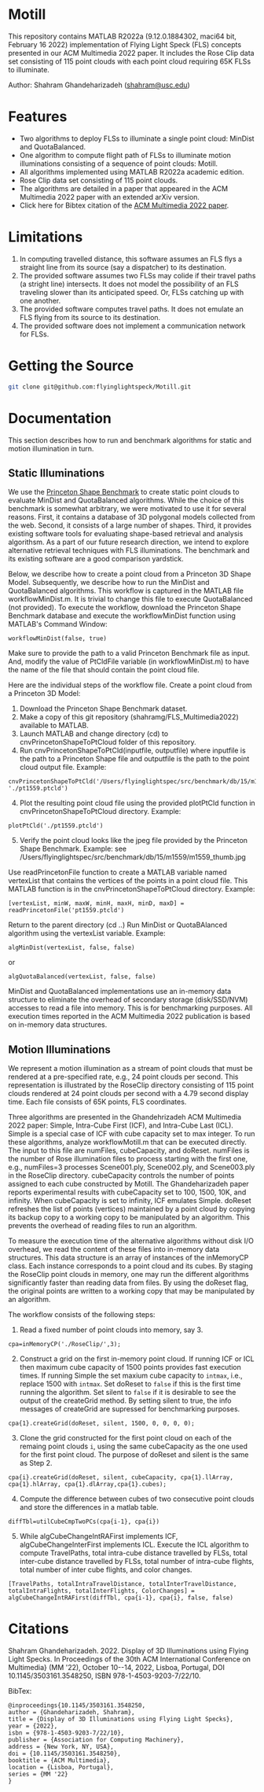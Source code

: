 # Motill
This repository contains MATLAB R2022a (9.12.0.1884302, maci64 bit, February 16 2022) implementation of Flying Light Speck (FLS) concepts presented in our ACM Multimedia 2022 paper.  It includes the Rose Clip data set consisting of 115 point clouds with each point cloud requiring 65K FLSs to illuminate.  

Author:  Shahram Ghandeharizadeh (shahram@usc.edu)

# Features

  * Two algorithms to deploy FLSs to illuminate a single point cloud:  MinDist and QuotaBalanced.
  * One algorithm to compute flight path of FLSs to illuminate motion illuminations consisting of a sequence of point clouds:  Motill.
  * All algorithms implemented using MATLAB R2022a academic edition. 
  * Rose Clip data set consisting of 115 point clouds.
  * The algorithms are detailed in a paper that appeared in the ACM Multimedia 2022 paper with an extended arXiv version.
  * Click here for Bibtex citation of the [ACM Multimedia 2022 paper](https://github.com/shahramg/FLS-Multimedia2022#citations).

# Limitations
1. In computing travelled distance, this software assumes an FLS flys a straight line from its source (say a dispatcher) to its destination.
2. The provided software assumes two FLSs may colide if their travel paths (a stright line) intersects.  It does not model the possibility of an FLS traveling slower than its anticipated speed.  Or, FLSs catching up with one another.  
3. The provided software computes travel paths.  It does not emulate an FLS flying from its source to its destination.
4. The provided software does not implement a communication network for FLSs.

# Getting the Source
```bash
git clone git@github.com:flyinglightspeck/Motill.git
```

# Documentation

This section describes how to run and benchmark algorithms for static and motion illumination in turn.

## Static Illuminations

We use the [Princeton Shape Benchmark](https://shape.cs.princeton.edu/benchmark/) to create static point clouds to evaluate MinDist and QuotaBalanced algorithms.  While the choice of this benchmark is somewhat arbitrary, we were motivated to use it for several reasons.  First, it contains a database of 3D polygonal models collected from the web.  Second, it consists of a large number of shapes.  Third, it provides existing software tools for evaluating shape-based retrieval and analysis algorithsm.  As a part of our future research direction, we intend to explore alternative retrieval techniques with FLS illuminations.  The benchmark and its existing software are a good comparison yardstick.  

Below, we describe how to create a point cloud from a Princeton 3D Shape Model.  Subsequently, we describe how to run the MinDist and QuotaBalanced algorithms.  This workflow is captured in the MATLAB file workflowMinDist.m.  It is trivial to change this file to execute QuotaBalanced (not provided). To execute the workflow, download the Princeton Shape Benchmark database and execute the workflowMinDist function using MATLAB's Command Window:
```
workflowMinDist(false, true)
```
Make sure to provide the path to a valid Princeton Benchmark file as input.  And, modify the value of PtCldFile variable (in workflowMinDist.m) to have the name of the file that should contain the point cloud file.

Here are the individual steps of the workflow file.  Create a point cloud from a Princeton 3D Model:
1. Download the Princeton Shape Benchmark dataset.
2. Make a copy of this git repository (shahramg/FLS_Multimedia2022) available to MATLAB.
3. Launch MATLAB and change directory (cd) to cnvPrincetonShapeToPtCloud folder of this repository.
4. Run cnvPrincetonShapeToPtCld(inputfile, outputfile) where inputfile is the path to a Princeton Shape file and outputfile is the path to the point cloud output file.  Example:  
```
cnvPrincetonShapeToPtCld('/Users/flyinglightspec/src/benchmark/db/15/m1559/m1559.off', './pt1559.ptcld')
```
4. Plot the resulting point cloud file using the provided plotPtCld function in cnvPrincetonShapeToPtCloud directory.  Example:  
```
plotPtCld('./pt1559.ptcld')
```
5. Verify the point cloud looks like the jpeg file provided by the Princeton Shape Benchmark.  Example:  see /Users/flyinglightspec/src/benchmark/db/15/m1559/m1559_thumb.jpg

Use readPrincetonFile function to create a MATLAB variable named vertexList that contains the vertices of the points in a point cloud file.  This MATLAB function is in the cnvPrincetonShapeToPtCloud directory.  Example:  
```
[vertexList, minW, maxW, minH, maxH, minD, maxD] = readPrincetonFile('pt1559.ptcld')
```

Return to the parent directory (cd ..) Run MinDist or QuotaBAlanced algorithm using the vertexList variable. Example:  
```
algMinDist(vertexList, false, false) 
```
or 
```
algQuotaBalanced(vertexList, false, false)
```
MinDist and QuotaBalanced implementations use an in-memory data structure to eliminate the overhead of secondary storage (disk/SSD/NVM) accesses to read a file into memory.  This is for benchmarking purposes.  All execution times reported in the ACM Multimedia 2022 publication is based on in-memory data structures.


## Motion Illuminations
We represent a motion illumination as a stream of point clouds that must be rendered at a pre-specified rate, e.g., 24 point clouds per second.  This representation is illustrated by the RoseClip directory consisting of 115 point clouds rendered at 24 point clouds per second with a 4.79 second display time.  Each file consists of 65K points, FLS coordinates.

Three algorithms are presented in the Ghandehrizadeh ACM Multimedia 2022 paper:  Simple, Intra-Cube First (ICF), and Intra-Cube Last (ICL).  Simple is a special case of ICF with cube capacity set to max integer.  To run these algorithms, analyze workflowMotill.m that can be executed directly.  The input to this file are numFiles, cubeCapacity, and doReset.  numFiles is the number of Rose illumination files to process starting with the first one, e.g., numFiles=3 processes Scene001.ply, Scene002.ply, and Scene003.ply in the RoseClip directory.  cubeCapacity controls the number of points assigned to each cube constructed by Motill.  The Ghandeharizadeh paper reports experimental results with cubeCapacity set to 100, 1500, 10K, and infinity.  When cubeCapacity is set to infinity, ICF emulates Simple.  doReset refreshes the list of points (vertices) maintained by a point cloud by copying its backup copy to a working copy to be manipulated by an algorithm.  This prevents the overhead of reading files to run an algorithm.  

To measure the execution time of the alternative algorithms without disk I/O overhead, we read the content of these files into in-memory data structures.  This data structure is an array of instances of the inMemoryCP class.  Each instance corresponds to a point cloud and its cubes.  By staging the RoseClip point clouds in memory, one may run the different algorithms significantly faster than reading data from files.  By using the doReset flag, the original points are written to a working copy that may be manipulated by an algorithm.

The workflow consists of the following steps:
1. Read a fixed number of point clouds into memory, say 3.
```
cpa=inMemoryCP('./RoseClip/',3);
```
2. Construct a grid on the first in-memory point cloud.  If running ICF or ICL then maximum cube capacity of 1500 points provides fast execution times.  If running Simple the set maxium cube capacity to ``intmax``, i.e., replace 1500 with ``intmax``.  Set doReset to ``false`` if this is the first time running the algorithm.  Set silent to ``false`` if it is desirable to see the output of the createGrid method.  By setting silent to true, the info messages of createGrid are supressed for benchmarking purposes.
```
cpa{1}.createGrid(doReset, silent, 1500, 0, 0, 0, 0);
```
3. Clone the grid constructed for the first point cloud on each of the remaing point clouds ``i``, using the same cubeCapacity as the one used for the first point cloud.  The purpose of doReset and silent is the same as Step 2.  
```
cpa{i}.createGrid(doReset, silent, cubeCapacity, cpa{1}.llArray, cpa{1}.hlArray, cpa{1}.dlArray,cpa{1}.cubes);
```
4. Compute the difference between cubes of two consecutive point clouds and store the differences in a matlab table.
```
diffTbl=utilCubeCmpTwoPCs(cpa{i-1}, cpa{i})
```
5. While algCubeChangeIntRAFirst implements ICF, algCubeChangeInterFirst implements ICL.  Execute the ICL algorithm to compute TravelPaths, total intra-cube distance travelled by FLSs, total inter-cube distance travelled by FLSs, total number of intra-cube flights, total number of inter cube flights, and color changes.
```
[TravelPaths, totalIntraTravelDistance, totalInterTravelDistance, totalIntraFlights, totalInterFlights, ColorChanges] = algCubeChangeIntRAFirst(diffTbl, cpa{i-1}, cpa{i}, false, false)
```


# Citations

Shahram Ghandeharizadeh. 2022. Display of 3D Illuminations using Flying Light Specks.  In Proceedings of the 30th ACM International Conference on Multimedia} (MM '22), October 10--14, 2022, Lisboa, Portugal, DOI 10.1145/3503161.3548250, ISBN 978-1-4503-9203-7/22/10.

BibTex:
```
@inproceedings{10.1145/3503161.3548250,
author = {Ghandeharizadeh, Shahram},
title = {Display of 3D Illuminations using Flying Light Specks},
year = {2022},
isbn = {978-1-4503-9203-7/22/10},
publisher = {Association for Computing Machinery},
address = {New York, NY, USA},
doi = {10.1145/3503161.3548250},
booktitle = {ACM Multimedia},
location = {Lisboa, Portugal},
series = {MM '22}
}
```
